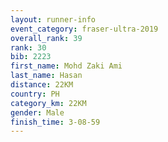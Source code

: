 ```yaml
---
layout: runner-info 
event_category: fraser-ultra-2019 
overall_rank: 39
rank: 30
bib: 2223
first_name: Mohd Zaki Ami
last_name: Hasan
distance: 22KM
country: PH
category_km: 22KM
gender: Male
finish_time: 3-08-59
---
```

